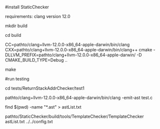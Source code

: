 #install StaticChecker

requirements: clang version 12.0

mkdir build

cd build

CC=pathto/clang+llvm-12.0.0-x86_64-apple-darwin/bin/clang CXX=pathto/clang+llvm-12.0.0-x86_64-apple-darwin/bin/clang++ cmake -DLLVM_PREFIX=pathto/clang+llvm-12.0.0-x86_64-apple-darwin/ -D CMAKE_BUILD_TYPE=Debug ..

make

#run testing

cd tests/ReturnStackAddrChecker/test1

pathto/clang+llvm-12.0.0-x86_64-apple-darwin/bin/clang -emit-ast test.c

find $(pwd) -name "*.ast" > astList.txt

pathto/StaticChecker/build/tools/TemplateChecker/TemplateChecker astList.txt ../../config.txt

